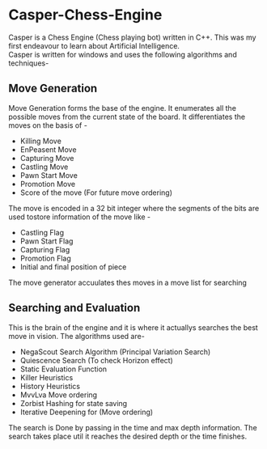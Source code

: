 # Casper-Chess-Engine

Casper is a Chess Engine (Chess playing bot) written in C++. This was my first endeavour to learn about Artificial Intelligence.  
Casper is written for windows and uses the following algorithms and techniques-

## Move Generation

Move Generation forms the base of the engine. It enumerates all the possible moves from the current state of the board. It differentiates the moves on the basis of -
 - Killing Move
 - EnPeasent Move
 - Capturing Move
 - Castling Move
 - Pawn Start Move
 - Promotion Move
 - Score of the move (For future move ordering)

The move is encoded in a 32 bit integer where the segments of the bits are used tostore information of the move like -
 - Castling Flag
 - Pawn Start Flag
 - Capturing Flag
 - Promotion Flag
 - Initial and final position of piece
 
The move generator accuulates thes moves in a move list for searching

## Searching and Evaluation

This is the brain of the engine and it is where it actuallys searches the best move in vision. The algorithms used are-
 - NegaScout Search Algorithm (Principal Variation Search)
 - Quiescence Search (To check Horizon effect)
 - Static Evaluation Function
 - Killer Heuristics
 - History Heuristics
 - MvvLva Move ordering
 - Zorbist Hashing for state saving
 - Iterative Deepening for (Move ordering)
 
The search is Done by passing in the time and max depth information. The search takes place util it reaches the desired depth or the time finishes.
